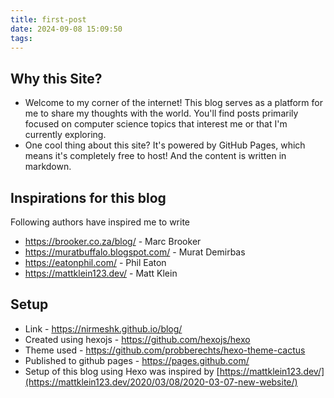 ```yaml
---
title: first-post
date: 2024-09-08 15:09:50
tags:
---
```


## Why this Site?

- Welcome to my corner of the internet! This blog serves as a platform for me to share my thoughts with the world. You'll find posts primarily focused on computer science topics that interest me or that I'm currently exploring.
- One cool thing about this site? It's powered by GitHub Pages, which means it's completely free to host! And the content is written in markdown.

## Inspirations for this blog
Following authors have inspired me to write
- https://brooker.co.za/blog/ - Marc Brooker
- https://muratbuffalo.blogspot.com/ - Murat Demirbas
- https://eatonphil.com/ - Phil Eaton
- https://mattklein123.dev/ - Matt Klein 

## Setup
- Link - https://nirmeshk.github.io/blog/
- Created using hexojs - https://github.com/hexojs/hexo
- Theme used - https://github.com/probberechts/hexo-theme-cactus
- Published to github pages - https://pages.github.com/
- Setup of this blog using Hexo was inspired by [https://mattklein123.dev/](https://mattklein123.dev/2020/03/08/2020-03-07-new-website/)
